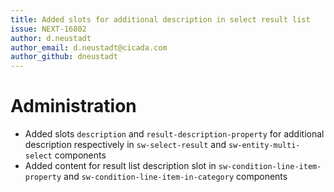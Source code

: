 ```yaml
---
title: Added slots for additional description in select result list
issue: NEXT-16802
author: d.neustadt
author_email: d.neustadt@cicada.com 
author_github: dneustadt
---
```

# Administration
* Added slots `description` and `result-description-property` for additional description respectively in `sw-select-result` and `sw-entity-multi-select` components
* Added content for result list description slot in `sw-condition-line-item-property` and `sw-condition-line-item-in-category` components
